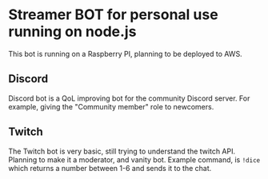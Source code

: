 # Streamer BOT for personal use running on node.js

This bot is running on a Raspberry PI, planning to be deployed to AWS.

## Discord

Discord bot is a QoL improving bot for the community Discord server.
For example, giving the "Community member" role to newcomers.

## Twitch

The Twitch bot is very basic, still trying to understand the twitch API.
Planning to make it a moderator, and vanity bot.
Example command, is `!dice` which returns a number between 1-6 and sends it to the chat.